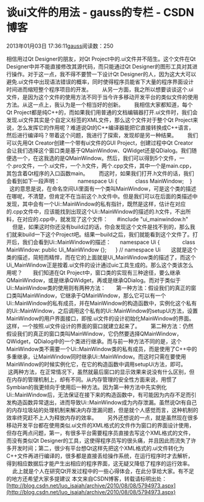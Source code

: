 # 谈ui文件的用法 - gauss的专栏 - CSDN博客
2013年01月03日 17:36:11[gauss](https://me.csdn.net/mathlmx)阅读数：250
                
相信用过Qt Designer的朋友，对Qt Project中的.ui文件并不陌生。这个文件在Qt Designer中并不能直接修改其源代码，而只能通过Qt Designer的图形工具对其进行操作。对于这一点，我不得不要赞一下设计Qt Designer的人，因为这大大可以避免.ui文件中出现语法错误的概率，同时使得程序员能省下大量的程序界面设计时间进而缩短整个程序项目的开发。
      从另一方面，我之所以想要谈谈这个.ui文件，是因为这个文件的使用方法不同于当今许多移动开发平台的类似文件的使用方法。从这一点上，我认为是一个相当好的创新。
      我相信大家都知道，每个Qt Project都是纯C++的，而如果我们用普通的文档编辑器打开.ui文件时，我们会发现.ui文件其实是个自定义标签的XML文件，那么这个文件对于整个Qt Project来说，怎么发挥它的作用呢？难道说Qt的C++编译器能把它直接转换成C++语言，然后进行编译吗？带着这个问题，我进行了探索，发现却是另一种结果。
      我们可以先用Qt Creator创建一个带有ui文件的GUI Project，创建过程中Qt Creator会让我们选择这个窗口类是基于QMainWindow、QWidget还是QDialog。我们随便选一个，在这我选的是QMainWindow。然后，我们可以得到5个文件，一个.pro文件，一个.ui文件，一个.h文件，两个.cpp文件，其中一个是main.cpp，其包含着Qt程序的入口函数main。
      而这时，如果我们打开.h文件的话，我们会看到如下一段声明：
           namespace Ui {
           class MainWindow;    }  
    这的意思是说，在命名空间Ui里面有一个类叫MainWindow，可是这个类的描述在哪呢，不清楚，但肯定不在当前这个.h文件中。但是我们可以在后面的类描述中发现，其中会有一个Ui::MainWindow的私有指针，既然是这样，估计在对应的.cpp文件中，应该能找到出现这个Ui::MainWindow的描述的.h文件，不出所料，在对应的.cpp中，就发现了这个文件：
     #include "ui_mainwindow.h"     
    但是，如果这时你还没有build过的话，你会发现这个文件是找不到的，那么我们就来build一下这个Project吧。结果一build之后，我们就能看到这个文件了。打开后，我们会看到Ui::MainWindow的描述：  
   namespace Ui {           
   class MainWindow: public Ui_MainWindow {};
     } // namespace Ui
      这就是这个类的描述，简短而精悍，而在它的上面就是Ui_MainWindow类的描述了，而这个Ui_MainWindow正是按着.ui文件的设计通过uic工具生成的。那么这个类该怎么用呢？
      我们知道在Qt Project中，窗口类的实现有三种途径，要么继承QMainWindow，或是继承QWidget，再或是继承QDialog。而对于类似于Ui::MainWindow类的使用则有两种方法：
      第一种方法：假设我们的真正的窗口类叫MainWindow，它继承于QMainWindow，那么它可以有一个Ui::MainWindow的私有成员，并在MainWindow的构造函数中，实例化这个私有的Ui::MainWindow，之后调用这个私有的Ui::MainWindow的setupUi方法，设置MainWindow的用户界面接口，即按.ui文件的设计初始化MainWindow的界面。这样，一个按照.ui文件设计的界面的窗口就建立起来了。
      第二种方法：仍然假设我们的真正的窗口类叫MainWindow，它仍然要选择QMainWindow，QWidget，QDialog中的一个类进行继承。而与前一种方法不同的是，这个MainWindow类不需要一个Ui::MainWindow类的私有成员，而是使用了C++中的多重继承，让MainWindow同时继承Ui::MainWindow。而这时只需在要使用MainWindow的时候实例化它，在它的构造函数中调用setupUi方法，即可。
      这两种方法，在正常情况下，虽然就最后窗口的显示效果来说没有什么区别，但在内存的管理机制上，却有不同。从内存管理的安全性方面来说，用惯了Symbian的我更倾向于使用后一种方法。因为第一种方法中先实例化Ui::MainWindow后，无法保证在接下来的构造函数中，有可能因为内存不足而引发构造函数异常退出，进而导致Ui::MainWindow成为内存泄漏。虽然说Qt有自己的内存垃圾站的处理机制来解决内存泄漏问题，但是就个人感觉而言，这种机制的效率终究赶不上人为释放内存的效率。
      另外还想说的一点，就是虽然现在很多移动开发平台都在使用类似.ui文件的XML格式的文件作为窗口的界面设计使用，但存在两点问题，第一，有很多平台需要程序员直接去写这个XML格式的文件，而没有类似Qt Designer的工具，这使得程序员写的很头痛，并且因此而流失了许多开发时间；第二，很少有平台想Qt这样先把这个XML格式的.ui文件转化为C++文件再进行编译的，很多都是直接丢给操作系统，在运行程序时才去解析，得到相应数据后才能产生出相应的程序界面，这无疑又降低了程序的运行效率。
      此上就是个人在研究Qt开发过程中的一些心得体会，在此分享给大家。有不足的地方还希望大家多提建议
本文来自CSDN博客，转载请标明出处：[http://blog.csdn.net/luo_isaiah/archive/2010/08/08/5794973.aspx](http://blog.csdn.net/luo_isaiah/archive/2010/08/08/5794973.aspx)
